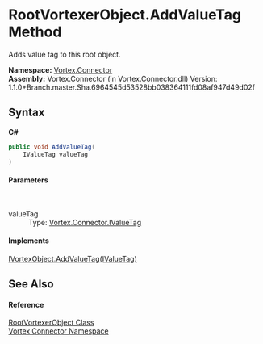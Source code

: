 # RootVortexerObject.AddValueTag Method 
 

Adds value tag to this root object.

**Namespace:**&nbsp;<a href="N_Vortex_Connector.md">Vortex.Connector</a><br />**Assembly:**&nbsp;Vortex.Connector (in Vortex.Connector.dll) Version: 1.1.0+Branch.master.Sha.6964545d53528bb038364111fd08af947d49d02f

## Syntax

**C#**<br />
``` C#
public void AddValueTag(
	IValueTag valueTag
)
```


#### Parameters
&nbsp;<dl><dt>valueTag</dt><dd>Type: <a href="T_Vortex_Connector_IValueTag.md">Vortex.Connector.IValueTag</a><br /></dd></dl>

#### Implements
<a href="M_Vortex_Connector_IVortexObject_AddValueTag.md">IVortexObject.AddValueTag(IValueTag)</a><br />

## See Also


#### Reference
<a href="T_Vortex_Connector_RootVortexerObject.md">RootVortexerObject Class</a><br /><a href="N_Vortex_Connector.md">Vortex.Connector Namespace</a><br />